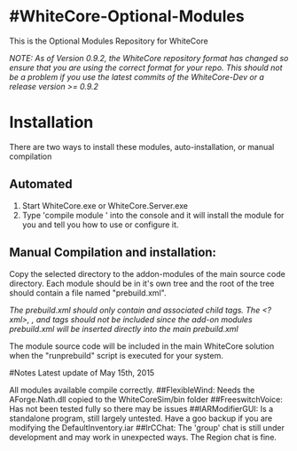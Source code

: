#WhiteCore-Optional-Modules
==========================

This is the Optional Modules Repository for WhiteCore

*NOTE:  As of Version 0.9.2, the WhiteCore repository format has changed so ensure that you are using the correct format for your repo.
This should not be a problem if you use the latest commits of the WhiteCore-Dev or a release version >= 0.9.2*

# Installation

There are two ways to install these modules, auto-installation, or manual compilation

## Automated
1. Start WhiteCore.exe or WhiteCore.Server.exe
2. Type 'compile module <path to the build.am of the module that you want>' into the console and it will install the module for you and tell you how to use or configure it.

## Manual Compilation and installation:
Copy the selected directory to the addon-modules of the main source code directory.
Each module should be in it's own tree and the root of the tree should contain a file named "prebuild.xml".

*The prebuild.xml should only contain <Project> and associated child tags. 
The <?xml>, <Prebuild>, <Solution> and <Configuration> tags should not be included since the add-on modules prebuild.xml will be inserted directly into the main prebuild.xml*

The module source code will be included in the main WhiteCore solution when the "runprebuild" script is executed for your system.


#Notes
Latest update of May 15th, 2015

All modules available compile correctly.
##FlexibleWind: 
  Needs the AForge.Nath.dll copied to the WhiteCoreSim/bin folder
##FreeswitchVoice:
  Has not been tested fully so there may be issues
##IARModifierGUI:
  Is a standalone program, still largely untested.  Have a goo backup if you are modifying the DefaultInventory.iar
##IrCChat:
  The 'group' chat is still under development and may work in unexpected ways.  The Region chat is fine.
